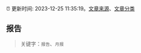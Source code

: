 :alarm_clock: 更新时间: 2023-12-25 11:35:19。[文章来源](/README.md)、[文章分类](/TAGS.md)

## 报告


> 关键字：`报告`、`月报`



